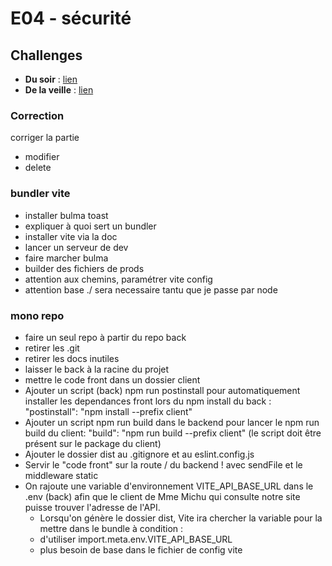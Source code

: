 # E04 - sécurité

## Challenges

- __Du soir__ : [lien](https://github.com/O-clock-FS-JS/okanban/blob/main/docs/challenges/C07.md)
- __De la veille__ : [lien](https://github.com/O-clock-FS-JS/okanban/blob/main/docs/challenges/C08.md)

### Correction

corriger la partie 
- modifier
- delete

### bundler vite

- installer bulma toast
- expliquer à quoi sert un bundler
- installer vite via la doc
- lancer un serveur de dev
- faire marcher bulma
- builder des fichiers de prods
- attention aux chemins, paramétrer vite config
- attention base ./ sera necessaire tantu que je passe par node

### mono repo
- faire un seul repo à partir du repo back
- retirer les .git
- retirer les docs inutiles
- laisser le back à la racine du projet
- mettre le code front dans un dossier client
- Ajouter un script (back) npm run postinstall pour automatiquement installer les dependances front lors du npm install du back : "postinstall": "npm install --prefix client"
- Ajouter un script npm run build dans le backend pour lancer le npm run build du client: "build": "npm run build --prefix client" (le script doit être présent sur le package du client)
- Ajouter le dossier dist au .gitignore et au eslint.config.js
- Servir le "code front" sur la route / du backend ! avec sendFile et le middleware static
- On rajoute une variable d'environnement VITE_API_BASE_URL dans le .env (back) afin que le client de Mme Michu qui consulte notre site puisse trouver l'adresse de l'API.
    - Lorsqu'on génère le dossier dist, Vite ira chercher la variable pour la mettre dans le bundle à condition :
   - d'utiliser import.meta.env.VITE_API_BASE_URL
   - plus besoin de base dans le fichier de config vite



